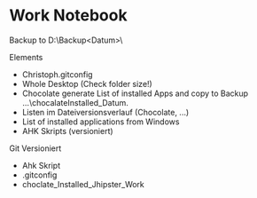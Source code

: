 Work Notebook
=============

Backup to D:\Backup\<Datum>\


Elements
- Christoph\.gitconfig
- Whole Desktop (Check folder size!)
- Chocolate generate List of installed Apps and copy to Backup ...\chocalateInstalled_Datum.
- Listen im Dateiversionsverlauf (Chocolate, ...)
- List of installed applications from Windows
- AHK Skripts (versioniert)

Git Versioniert
- Ahk Skript
- .gitconfig
- choclate_Installed_Jhipster_Work